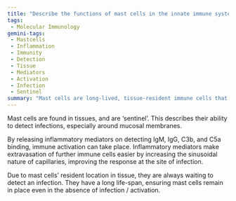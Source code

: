 ```yaml
---
title: "Describe the functions of mast cells in the innate immune system, their role in defending against infections, and their involvement in allergy responses."
tags:
 - Molecular Immunology
gemini-tags:
 - Mastcells
 - Inflammation
 - Immunity
 - Detection
 - Tissue
 - Mediators
 - Activation
 - Infection
 - Sentinel
summary: "Mast cells are long-lived, tissue-resident immune cells that act as sentinels, releasing inflammatory mediators upon detecting pathogens or immune signals to enhance immune cell recruitment and fight infection."
---
```

Mast cells are found in tissues, and are ‘sentinel’. This describes their ability to detect infections, especially around mucosal membranes. 

By releasing inflammatory mediators on detecting IgM, IgG, C3b, and C5a binding, immune activation can take place. Inflammatory mediators make extravasation of further immune cells easier by increasing the sinusoidal nature of capillaries, improving the response at the site of infection. 

Due to mast cells’ resident location in tissue, they are always waiting to detect an infection. They have a long life-span, ensuring mast cells remain in place even in the absence of infection / activation.